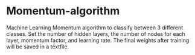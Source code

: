 # Momentum-algorithm
Machine Learning Momentum algorithm to classify between 3 different classes. Set the number of hidden layers, the number of nodes for each layer, momentum factor, and learning rate.
The final weights after training will be saved in a textfile.
